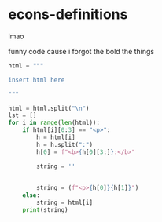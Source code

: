 # econs-definitions
lmao


funny code cause i forgot the bold the things
```python
html = """

insert html here

"""

html = html.split("\n")
lst = []
for i in range(len(html)):
    if html[i][0:3] == "<p>":
        h = html[i]
        h = h.split(":")
        h[0] = f"<b>{h[0][3:]}:</b>"

        string = ''
        
        
        string = (f"<p>{h[0]}{h[1]}")
    else:
        string = html[i]
    print(string)

```
